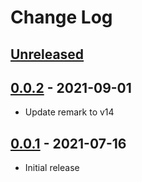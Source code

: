 # Change Log

## [Unreleased]

## [0.0.2] - 2021-09-01

- Update remark to v14

## [0.0.1] - 2021-07-16

- Initial release

[unreleased]:
  https://github.com/olivierlacan/keep-a-changelog/compare/v0.0.2...HEAD
[0.0.2]: https://github.com/stefanprobst/remark-lint/releases/tag/v0.0.2
[0.0.1]: https://github.com/stefanprobst/remark-lint/releases/tag/v0.0.1
